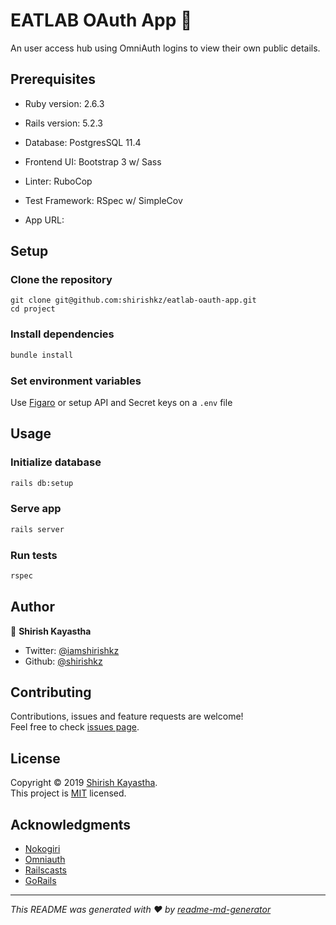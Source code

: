 # EATLAB OAuth App 🎴

An user access hub using OmniAuth logins to view their own public details.

## Prerequisites
 
- Ruby version: 2.6.3

- Rails version: 5.2.3

- Database: PostgresSQL 11.4

- Frontend UI: Bootstrap 3 w/ Sass

- Linter: RuboCop

- Test Framework: RSpec w/ SimpleCov

- App URL:

## Setup

### Clone the repository

```she
git clone git@github.com:shirishkz/eatlab-oauth-app.git
cd project
```

### Install dependencies

```sh
bundle install
```

### Set environment variables

Use [Figaro](https://github.com/laserlemon/figaro) or setup API and Secret keys on a ```.env``` file 

## Usage

### Initialize database

```sh
rails db:setup
```

### Serve app

```sh
rails server
```

### Run tests

```sh
rspec
```

## Author

👤 **Shirish Kayastha**

* Twitter: [@iamshirishkz](https://twitter.com/iamshirishkz)
* Github: [@shirishkz](https://github.com/shirishkz)

## Contributing

Contributions, issues and feature requests are welcome!<br/>
Feel free to check [issues page](https://github.com/shirishkz/eatlab-oauth-app/issues).

## License

Copyright © 2019 [Shirish Kayastha](https://github.com/shirishkz).<br/>
This project is [MIT](https://opensource.org/licenses/MIT) licensed.

## Acknowledgments

* [Nokogiri](http://www.nokogiri.org/)
* [Omniauth](https://github.com/omniauth/omniauth)
* [Railscasts](http://railscasts.com/)
* [GoRails](https://gorails.com/)

***
_This README was generated with ❤️ by [readme-md-generator](https://github.com/kefranabg/readme-md-generator)_
